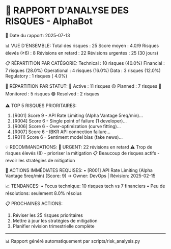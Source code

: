 # 
🚨 RAPPORT D'ANALYSE DES RISQUES - AlphaBot
============================================================
📅 Date du rapport: 2025-07-13

📊 VUE D'ENSEMBLE:
   Total des risques     : 25
   Score moyen          : 4.0/9
   Risques élevés (≥6)  : 8
   Révisions en retard  : 22
   Révisions urgentes   : 25 (30 jours)

📋 RÉPARTITION PAR CATÉGORIE:
   Technical    : 10 risques (40.0%)
   Financial    :  7 risques (28.0%)
   Operational  :  4 risques (16.0%)
   Data         :  3 risques (12.0%)
   Regulatory   :  1 risques ( 4.0%)

🎯 RÉPARTITION PAR STATUT:
   🔴 Active     : 11 risques
   🟡 Planned    :  7 risques
   🔵 Monitored  :  5 risques
   🟢 Resolved   :  2 risques

⚠️  TOP 5 RISQUES PRIORITAIRES:
   1. [R001] Score 9 - API Rate Limiting (Alpha Vantage 5req/min)...
   2. [R004] Score 6 - Single point of failure (1 developer)...
   3. [R006] Score 6 - Over-optimization (curve fitting)...
   4. [R007] Score 6 - IBKR API connection failure...
   5. [R011] Score 6 - Sentiment model bias (fake news)...

💡 RECOMMANDATIONS:
   🚨 URGENT: 22 révisions en retard
   ⚠️  Trop de risques élevés (8) - prioriser la mitigation
   📋 Beaucoup de risques actifs - revoir les stratégies de mitigation

🚨 ACTIONS IMMÉDIATES REQUISES:
   • [R001] API Rate Limiting (Alpha Vantage 5req/min) (Score: 9)
     → Owner: DevOps | Révision: 2025-02-15

📈 TENDANCES:
   • Focus technique: 10 risques tech vs 7 financiers
   • Peu de résolutions: seulement 8.0% résolus

📋 PROCHAINES ACTIONS:
   1. Réviser les 25 risques prioritaires
   2. Mettre à jour les stratégies de mitigation
   3. Planifier révision trimestrielle complète

---
📊 Rapport généré automatiquement par scripts/risk_analysis.py
